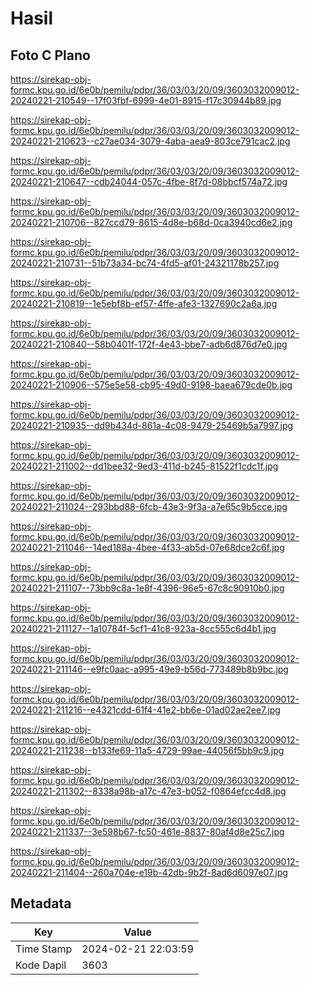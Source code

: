 # Hasil

## Foto C Plano

https://sirekap-obj-formc.kpu.go.id/6e0b/pemilu/pdpr/36/03/03/20/09/3603032009012-20240221-210549--17f03fbf-6999-4e01-8915-f17c30944b89.jpg

https://sirekap-obj-formc.kpu.go.id/6e0b/pemilu/pdpr/36/03/03/20/09/3603032009012-20240221-210623--c27ae034-3079-4aba-aea9-803ce791cac2.jpg

https://sirekap-obj-formc.kpu.go.id/6e0b/pemilu/pdpr/36/03/03/20/09/3603032009012-20240221-210647--cdb24044-057c-4fbe-8f7d-08bbcf574a72.jpg

https://sirekap-obj-formc.kpu.go.id/6e0b/pemilu/pdpr/36/03/03/20/09/3603032009012-20240221-210706--827ccd79-8615-4d8e-b68d-0ca3940cd6e2.jpg

https://sirekap-obj-formc.kpu.go.id/6e0b/pemilu/pdpr/36/03/03/20/09/3603032009012-20240221-210731--51b73a34-bc74-4fd5-af01-24321178b257.jpg

https://sirekap-obj-formc.kpu.go.id/6e0b/pemilu/pdpr/36/03/03/20/09/3603032009012-20240221-210819--1e5ebf8b-ef57-4ffe-afe3-1327690c2a6a.jpg

https://sirekap-obj-formc.kpu.go.id/6e0b/pemilu/pdpr/36/03/03/20/09/3603032009012-20240221-210840--58b0401f-172f-4e43-bbe7-adb6d876d7e0.jpg

https://sirekap-obj-formc.kpu.go.id/6e0b/pemilu/pdpr/36/03/03/20/09/3603032009012-20240221-210906--575e5e58-cb95-49d0-9198-baea679cde0b.jpg

https://sirekap-obj-formc.kpu.go.id/6e0b/pemilu/pdpr/36/03/03/20/09/3603032009012-20240221-210935--dd9b434d-861a-4c08-9479-25469b5a7997.jpg

https://sirekap-obj-formc.kpu.go.id/6e0b/pemilu/pdpr/36/03/03/20/09/3603032009012-20240221-211002--dd1bee32-9ed3-411d-b245-81522f1cdc1f.jpg

https://sirekap-obj-formc.kpu.go.id/6e0b/pemilu/pdpr/36/03/03/20/09/3603032009012-20240221-211024--293bbd88-6fcb-43e3-9f3a-a7e65c9b5cce.jpg

https://sirekap-obj-formc.kpu.go.id/6e0b/pemilu/pdpr/36/03/03/20/09/3603032009012-20240221-211046--14ed188a-4bee-4f33-ab5d-07e68dce2c6f.jpg

https://sirekap-obj-formc.kpu.go.id/6e0b/pemilu/pdpr/36/03/03/20/09/3603032009012-20240221-211107--73bb9c8a-1e8f-4396-96e5-67c8c90910b0.jpg

https://sirekap-obj-formc.kpu.go.id/6e0b/pemilu/pdpr/36/03/03/20/09/3603032009012-20240221-211127--1a10784f-5cf1-41c8-923a-8cc555c6d4b1.jpg

https://sirekap-obj-formc.kpu.go.id/6e0b/pemilu/pdpr/36/03/03/20/09/3603032009012-20240221-211146--e9fc0aac-a995-49e9-b56d-773489b8b9bc.jpg

https://sirekap-obj-formc.kpu.go.id/6e0b/pemilu/pdpr/36/03/03/20/09/3603032009012-20240221-211216--e4321cdd-61f4-41e2-bb6e-01ad02ae2ee7.jpg

https://sirekap-obj-formc.kpu.go.id/6e0b/pemilu/pdpr/36/03/03/20/09/3603032009012-20240221-211238--b133fe69-11a5-4729-99ae-44056f5bb9c9.jpg

https://sirekap-obj-formc.kpu.go.id/6e0b/pemilu/pdpr/36/03/03/20/09/3603032009012-20240221-211302--8338a98b-a17c-47e3-b052-f0864efcc4d8.jpg

https://sirekap-obj-formc.kpu.go.id/6e0b/pemilu/pdpr/36/03/03/20/09/3603032009012-20240221-211337--3e598b67-fc50-461e-8837-80af4d8e25c7.jpg

https://sirekap-obj-formc.kpu.go.id/6e0b/pemilu/pdpr/36/03/03/20/09/3603032009012-20240221-211404--260a704e-e19b-42db-9b2f-8ad6d6097e07.jpg


## Metadata

| Key        | Value               |
| ---------- | ------------------- |
| Time Stamp | 2024-02-21 22:03:59 |
| Kode Dapil | 3603                |



